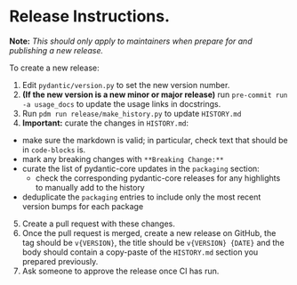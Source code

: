 # Release Instructions.

**Note:** _This should only apply to maintainers when prepare for and publishing a new release._

To create a new release:
1. Edit `pydantic/version.py` to set the new version number.
2. **(If the new version is a new minor or major release)** run `pre-commit run -a usage_docs` to update the usage links in docstrings.
3. Run `pdm run release/make_history.py` to update `HISTORY.md`
4. **Important:** curate the changes in `HISTORY.md`:
 - make sure the markdown is valid; in particular, check text that should be in `code-blocks` is.
 - mark any breaking changes with `**Breaking Change:**`
 - curate the list of pydantic-core updates in the `packaging` section:
   - check the corresponding pydantic-core releases for any highlights to manually add to the history
 - deduplicate the `packaging` entries to include only the most recent version bumps for each package
5. Create a pull request with these changes.
6. Once the pull request is merged, create a new release on GitHub, the tag should be `v{VERSION}`, the title should be `v{VERSION} {DATE}` and the body should contain a copy-paste of the `HISTORY.md` section you prepared previously.
7. Ask someone to approve the release once CI has run.
